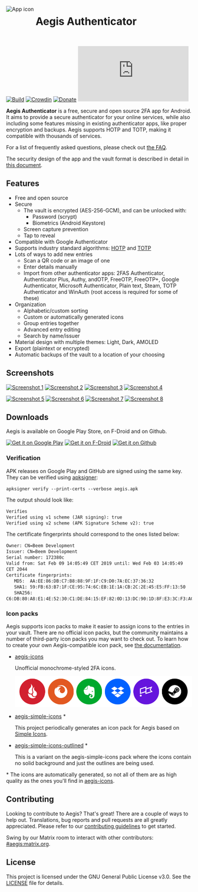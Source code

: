 <img align="left" width="80" height="80" src="metadata/en-US/images/icon.png"
alt="App icon">

# Aegis Authenticator

<br>

[![Build](https://github.com/beemdevelopment/Aegis/actions/workflows/build-app-workflow.yaml/badge.svg)](https://github.com/beemdevelopment/Aegis/actions/workflows/build-app-workflow.yaml?query=branch%3Amaster) [![Crowdin](https://badges.crowdin.net/aegis-authenticator/localized.svg)](https://crowdin.com/project/aegis-authenticator) [![Donate](https://img.shields.io/badge/donate-buy%20us%20a%20beer-%23FF813F)](https://www.buymeacoffee.com/beemdevelopment) [![Matrix](https://img.shields.io/matrix/aegis:matrix.org?color=blue)](https://matrix.to/#/#aegis:matrix.org)

**Aegis Authenticator** is a free, secure and open source 2FA app for Android.
It aims to provide a secure authenticator for your online services, while also
including some features missing in existing authenticator apps, like proper
encryption and backups. Aegis supports HOTP and TOTP, making it compatible with
thousands of services.

For a list of frequently asked questions, please check out [the FAQ](FAQ.md).

The security design of the app and the vault format is described in detail in
[this document](docs/vault.md).

## Features

- Free and open source
- Secure
  - The vault is encrypted (AES-256-GCM), and can be unlocked with:
    - Password (scrypt)
    - Biometrics (Android Keystore)
  - Screen capture prevention
  - Tap to reveal
- Compatible with Google Authenticator
- Supports industry standard algorithms:
  [HOTP](https://tools.ietf.org/html/rfc4226) and
  [TOTP](https://tools.ietf.org/html/rfc6238)
- Lots of ways to add new entries
  - Scan a QR code or an image of one
  - Enter details manually
  - Import from other authenticator apps: 2FAS Authenticator, Authenticator
    Plus, Authy, andOTP, FreeOTP, FreeOTP+, Google Authenticator, Microsoft
    Authenticator, Plain text, Steam, TOTP Authenticator and WinAuth (root
    access is required for some of these)
- Organization
  - Alphabetic/custom sorting
  - Custom or automatically generated icons
  - Group entries together
  - Advanced entry editing
  - Search by name/issuer
- Material design with multiple themes: Light, Dark, AMOLED
- Export (plaintext or encrypted)
- Automatic backups of the vault to a location of your choosing

## Screenshots

[<img width=200 alt="Screenshot 1"
src="metadata/en-US/images/phoneScreenshots/screenshot1.png?raw=true">](metadata/en-US/images/phoneScreenshots/screenshot1.png?raw=true)
[<img width=200 alt="Screenshot 2"
src="metadata/en-US/images/phoneScreenshots/screenshot2.png?raw=true">](metadata/en-US/images/phoneScreenshots/screenshot2.png?raw=true)
[<img width=200 alt="Screenshot 3"
src="metadata/en-US/images/phoneScreenshots/screenshot3.png?raw=true">](metadata/en-US/images/phoneScreenshots/screenshot3.png?raw=true)
[<img width=200 alt="Screenshot 4"
src="metadata/en-US/images/phoneScreenshots/screenshot4.png?raw=true">](metadata/en-US/images/phoneScreenshots/screenshot4.png?raw=true)

[<img width=200 alt="Screenshot 5"
src="metadata/en-US/images/phoneScreenshots/screenshot5.png?raw=true">](metadata/en-US/images/phoneScreenshots/screenshot5.png?raw=true)
[<img width=200 alt="Screenshot 6"
src="metadata/en-US/images/phoneScreenshots/screenshot6.png?raw=true">](metadata/en-US/images/phoneScreenshots/screenshot6.png?raw=true)
[<img width=200 alt="Screenshot 7"
src="metadata/en-US/images/phoneScreenshots/screenshot7.png?raw=true">](metadata/en-US/images/phoneScreenshots/screenshot7.png?raw=true)
[<img width=200 alt="Screenshot 8"
src="metadata/en-US/images/phoneScreenshots/screenshot8.png?raw=true">](metadata/en-US/images/phoneScreenshots/screenshot8.png?raw=true)

## Downloads

Aegis is available on Google Play Store, on F-Droid and on Github.

[<img height=80 alt="Get it on Google Play"
src="https://play.google.com/intl/en_us/badges/images/generic/en-play-badge.png"
/>](http://play.google.com/store/apps/details?id=com.beemdevelopment.aegis)
[<img height="80" alt="Get it on F-Droid"
src="https://fdroid.gitlab.io/artwork/badge/get-it-on.png"
/>](https://f-droid.org/app/com.beemdevelopment.aegis)
[<img height="80" alt="Get it on Github"
src="https://i.ibb.co/q0mdc4Z/get-it-on-github.png"
/>]("https://github.com/beemdevelopment/Aegis/releases/latest)

### Verification

APK releases on Google Play and GitHub are signed using the same key. They can
be verified using
[apksigner](https://developer.android.com/studio/command-line/apksigner.html#options-verify):

```
apksigner verify --print-certs --verbose aegis.apk
```

The output should look like:

```
Verifies
Verified using v1 scheme (JAR signing): true
Verified using v2 scheme (APK Signature Scheme v2): true
```

The certificate fingerprints should correspond to the ones listed below:

```
Owner: CN=Beem Development
Issuer: CN=Beem Development
Serial number: 172380c
Valid from: Sat Feb 09 14:05:49 CET 2019 until: Wed Feb 03 14:05:49 CET 2044
Certificate fingerprints:
   MD5:  AA:EE:86:DB:C7:B8:88:9F:1F:C9:D0:7A:EC:37:36:32
   SHA1: 59:FB:63:B7:1F:CE:95:74:6C:EB:1E:1A:CB:2C:2E:45:E5:FF:13:50
   SHA256: C6:DB:80:A8:E1:4E:52:30:C1:DE:84:15:EF:82:0D:13:DC:90:1D:8F:E3:3C:F3:AC:B5:7B:68:62:D8:58:A8:23
```

### Icon packs

Aegis supports icon packs to make it easier to assign icons to the entries in
your vault. There are no official icon packs, but the community maintains a
number of third-party icon packs you may want to check out. To learn how to
create your own Aegis-compatible icon pack, see [the
documentation](docs/iconpacks.md).

- [aegis-icons](https://github.com/aegis-icons/aegis-icons)

  Unofficial monochrome-styled 2FA icons.

  [<img width=500 alt="aegis-icons preview"
  src="https://raw.githubusercontent.com/aegis-icons/aegis-icons/master/showcase.png">](https://github.com/aegis-icons/aegis-icons)

- [aegis-simple-icons](https://github.com/alexbakker/aegis-simple-icons) *

  This project periodically generates an icon pack for Aegis based on [Simple
  Icons](https://simpleicons.org/).

- [aegis-simple-icons-outlined](https://github.com/michaelschattgen/aegis-simple-icons-outlined) *

  This is a variant on the aegis-simple-icons pack where the icons contain no solid background and just the outlines are being used.
 
\* The icons are automatically generated, so
  not all of them are as high quality as the ones you'll find in
  [aegis-icons](https://github.com/aegis-icons/aegis-icons).

## Contributing

Looking to contribute to Aegis? That's great! There are a couple of ways to help
out. Translations, bug reports and pull requests are all greatly appreciated.
Please refer to our [contributing guidelines](CONTRIBUTING.md) to get started.

Swing by our Matrix room to interact with other contributors:
[#aegis:matrix.org](https://matrix.to/#/#aegis:matrix.org).

## License

This project is licensed under the GNU General Public License v3.0. See the
[LICENSE](LICENSE) file for details.
